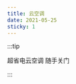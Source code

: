 ```yaml
---
title: 云空调
date: 2021-05-25
sticky: 1
---
```


:::tip

超省电云空调 随手关门

:::

<!-- more -->

<air-conditioner/>
